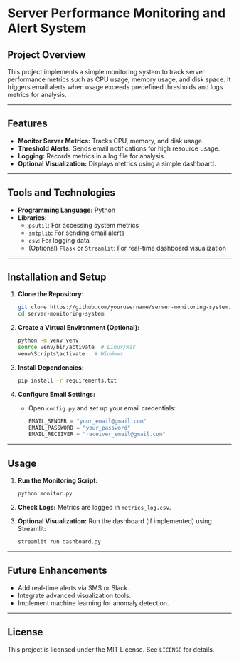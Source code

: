 # Server Performance Monitoring and Alert System

## Project Overview
This project implements a simple monitoring system to track server performance metrics such as CPU usage, memory usage, and disk space. It triggers email alerts when usage exceeds predefined thresholds and logs metrics for analysis.

---

## Features
- **Monitor Server Metrics:** Tracks CPU, memory, and disk usage.
- **Threshold Alerts:** Sends email notifications for high resource usage.
- **Logging:** Records metrics in a log file for analysis.
- **Optional Visualization:** Displays metrics using a simple dashboard.

---

## Tools and Technologies
- **Programming Language:** Python
- **Libraries:**
  - `psutil`: For accessing system metrics
  - `smtplib`: For sending email alerts
  - `csv`: For logging data
  - (Optional) `Flask` or `Streamlit`: For real-time dashboard visualization

---

## Installation and Setup
1. **Clone the Repository:**
   ```bash
   git clone https://github.com/yourusername/server-monitoring-system.git
   cd server-monitoring-system
   ```

2. **Create a Virtual Environment (Optional):**
   ```bash
   python -m venv venv
   source venv/bin/activate  # Linux/Mac
   venv\Scripts\activate   # Windows
   ```

3. **Install Dependencies:**
   ```bash
   pip install -r requirements.txt
   ```

4. **Configure Email Settings:**
   - Open `config.py` and set up your email credentials:
     ```python
     EMAIL_SENDER = "your_email@gmail.com"
     EMAIL_PASSWORD = "your_password"
     EMAIL_RECEIVER = "receiver_email@gmail.com"
     ```

---

## Usage
1. **Run the Monitoring Script:**
   ```bash
   python monitor.py
   ```

2. **Check Logs:**
   Metrics are logged in `metrics_log.csv`.

3. **Optional Visualization:**
   Run the dashboard (if implemented) using Streamlit:
   ```bash
   streamlit run dashboard.py
   ```
---

## Future Enhancements
- Add real-time alerts via SMS or Slack.
- Integrate advanced visualization tools.
- Implement machine learning for anomaly detection.

---

## License
This project is licensed under the MIT License. See `LICENSE` for details.
